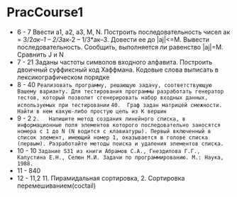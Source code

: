 # PracCourse1
* 6 - 7 Ввести а1, а2, а3, М, N. Построить последовательность чисел ак = 3/2*ак–1 – 2/3*ак-2 – 1/3*ак–3. Довести ее до |aj|<=M. Вывести последовательность. Сообщить, выполняется ли равенство |aj|=M. Сравнить J и N
* 7 - 21 Заданы частоты символов входного алфавита. Построить двоичный суффиксный код Хаффмана. Кодовые слова выписать в лексикографическом порядке
* 8 - 40 ```Реализовать программу, решающую задачу, соответствующую Вашему варианту. Для тестирования программы разработать генератор тестов, который позволит сгенерировать набор входных данных, используемых при тестировании```
```40.	Граф задан матрицей смежности. Найти в нем какую-либо простую цепь из K вершин```
* 9 - 2 ```2.	Напишите метод создания линейного списка, в информационные поля элементов которого последовательно заносятся номера с 1 до N (N водится с клавиатуры). Первый включенный в список элемент, имеющий номер 1, оказывается в голове списка (первым). Разработайте методы поиска и удаления элементов списка.```
* 10 - 10  ```Задание 531 из книги Абрамов С.А., Гнездилова Г.Г., Капустина Е.Н., Селюн М.И. Задачи по программированию. М.: Наука, 1988.```
* 11 - 840
* 12 - 11,2 11.	Пирамидальная сортировка, 2.	Сортировка перемешиванием(coctail)